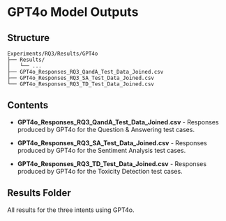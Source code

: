 # GPT4o Model Outputs


## Structure
```
Experiments/RQ3/Results/GPT4o
├── Results/
│   └── ...
├── GPT4o_Responses_RQ3_QandA_Test_Data_Joined.csv    
├── GPT4o_Responses_RQ3_SA_Test_Data_Joined.csv     
└── GPT4o_Responses_RQ3_TD_Test_Data_Joined.csv
```

## Contents
- **GPT4o_Responses_RQ3_QandA_Test_Data_Joined.csv** - Responses produced by GPT4o for the Question & Answering test cases.

- **GPT4o_Responses_RQ3_SA_Test_Data_Joined.csv** - Responses produced by GPT4o for the Sentiment Analysis test cases.

- **GPT4o_Responses_RQ3_TD_Test_Data_Joined.csv** - Responses produced by GPT4o for the Toxicity Detection test cases.


## Results Folder
All results for the three intents using GPT4o.
